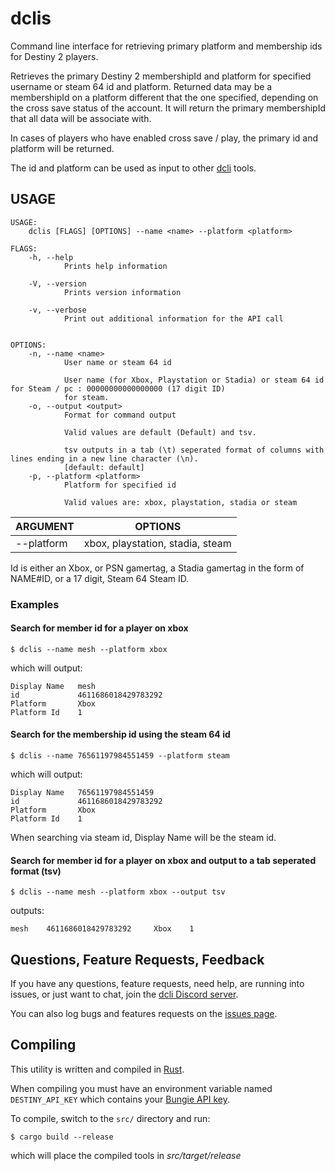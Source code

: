 # dclis

Command line interface for retrieving primary platform and membership ids for Destiny 2 players.

Retrieves the primary Destiny 2 membershipId and platform for specified
username or steam 64 id and platform. Returned data may be a membershipId
on a platform different that the one specified, depending on the cross
save status of the account. It will return the primary membershipId that
all data will be associate with.


In cases of players who have enabled cross save / play, the primary id and platform will be returned.

The id and platform can be used as input to other [dcli](https://github.com/mikechambers/dcli) tools.

## USAGE
```
USAGE:
    dclis [FLAGS] [OPTIONS] --name <name> --platform <platform>

FLAGS:
    -h, --help       
            Prints help information

    -V, --version    
            Prints version information

    -v, --verbose    
            Print out additional information for the API call


OPTIONS:
    -n, --name <name>            
            User name or steam 64 id
            
            User name (for Xbox, Playstation or Stadia) or steam 64 id for Steam / pc : 00000000000000000 (17 digit ID)
            for steam.
    -o, --output <output>        
            Format for command output
            
            Valid values are default (Default) and tsv.
            
            tsv outputs in a tab (\t) seperated format of columns with lines ending in a new line character (\n).
            [default: default]
    -p, --platform <platform>    
            Platform for specified id
            
            Valid values are: xbox, playstation, stadia or steam
```

| ARGUMENT | OPTIONS |
|---|---|
| --platform | xbox, playstation, stadia, steam |


Id is either an Xbox, or PSN gamertag, a Stadia gamertag in the form of NAME#ID, or a 17 digit, Steam 64 Steam ID.

### Examples

#### Search for member id for a player on xbox
```
$ dclis --name mesh --platform xbox
```

which will output:

```
Display Name   mesh
id             4611686018429783292
Platform       Xbox
Platform Id    1
```

#### Search for the membership id using the steam 64 id

```
$ dclis --name 76561197984551459 --platform steam
```

which will output:

```
Display Name   76561197984551459
id             4611686018429783292
Platform       Xbox
Platform Id    1
```
When searching via steam id, Display Name will be the steam id.

#### Search for member id for a player on xbox and output to a tab seperated format (tsv)

```
$ dclis --name mesh --platform xbox --output tsv
```
outputs:

```
mesh    4611686018429783292     Xbox    1
```

## Questions, Feature Requests, Feedback

If you have any questions, feature requests, need help, are running into issues, or just want to chat, join the [dcli Discord server](https://discord.gg/2Y8bV2Mq3p).

You can also log bugs and features requests on the [issues page](https://github.com/mikechambers/dcli/issues).

## Compiling

This utility is written and compiled in [Rust](https://www.rust-lang.org/).

When compiling you must have an environment variable named `DESTINY_API_KEY` which contains your [Bungie API key](https://www.bungie.net/en/Application).

To compile, switch to the `src/` directory and run:

```
$ cargo build --release
```

which will place the compiled tools in *src/target/release*
